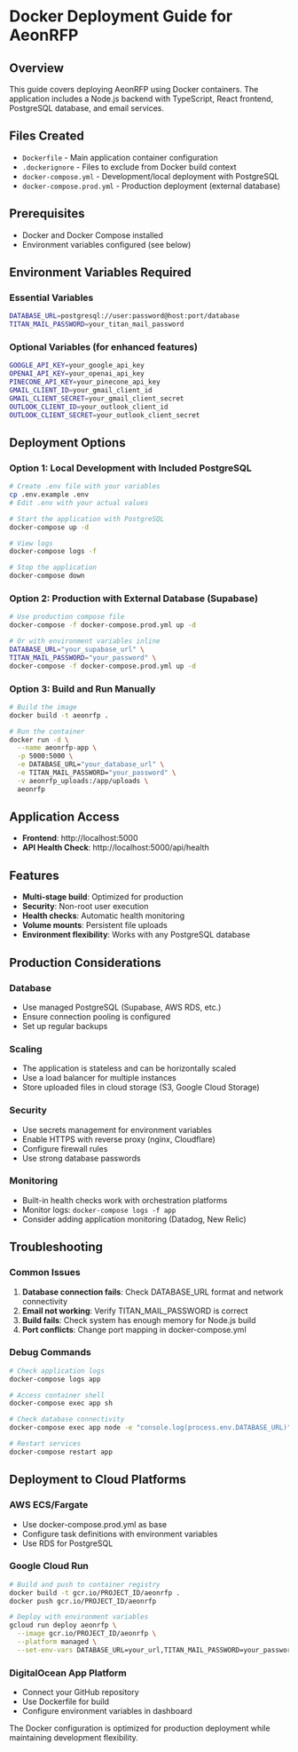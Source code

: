 # Docker Deployment Guide for AeonRFP

## Overview
This guide covers deploying AeonRFP using Docker containers. The application includes a Node.js backend with TypeScript, React frontend, PostgreSQL database, and email services.

## Files Created
- `Dockerfile` - Main application container configuration
- `.dockerignore` - Files to exclude from Docker build context
- `docker-compose.yml` - Development/local deployment with PostgreSQL
- `docker-compose.prod.yml` - Production deployment (external database)

## Prerequisites
- Docker and Docker Compose installed
- Environment variables configured (see below)

## Environment Variables Required

### Essential Variables
```bash
DATABASE_URL=postgresql://user:password@host:port/database
TITAN_MAIL_PASSWORD=your_titan_mail_password
```

### Optional Variables (for enhanced features)
```bash
GOOGLE_API_KEY=your_google_api_key
OPENAI_API_KEY=your_openai_api_key
PINECONE_API_KEY=your_pinecone_api_key
GMAIL_CLIENT_ID=your_gmail_client_id
GMAIL_CLIENT_SECRET=your_gmail_client_secret
OUTLOOK_CLIENT_ID=your_outlook_client_id
OUTLOOK_CLIENT_SECRET=your_outlook_client_secret
```

## Deployment Options

### Option 1: Local Development with Included PostgreSQL
```bash
# Create .env file with your variables
cp .env.example .env
# Edit .env with your actual values

# Start the application with PostgreSQL
docker-compose up -d

# View logs
docker-compose logs -f

# Stop the application
docker-compose down
```

### Option 2: Production with External Database (Supabase)
```bash
# Use production compose file
docker-compose -f docker-compose.prod.yml up -d

# Or with environment variables inline
DATABASE_URL="your_supabase_url" \
TITAN_MAIL_PASSWORD="your_password" \
docker-compose -f docker-compose.prod.yml up -d
```

### Option 3: Build and Run Manually
```bash
# Build the image
docker build -t aeonrfp .

# Run the container
docker run -d \
  --name aeonrfp-app \
  -p 5000:5000 \
  -e DATABASE_URL="your_database_url" \
  -e TITAN_MAIL_PASSWORD="your_password" \
  -v aeonrfp_uploads:/app/uploads \
  aeonrfp
```

## Application Access
- **Frontend**: http://localhost:5000
- **API Health Check**: http://localhost:5000/api/health

## Features
- **Multi-stage build**: Optimized for production
- **Security**: Non-root user execution
- **Health checks**: Automatic health monitoring
- **Volume mounts**: Persistent file uploads
- **Environment flexibility**: Works with any PostgreSQL database

## Production Considerations

### Database
- Use managed PostgreSQL (Supabase, AWS RDS, etc.)
- Ensure connection pooling is configured
- Set up regular backups

### Scaling
- The application is stateless and can be horizontally scaled
- Use a load balancer for multiple instances
- Store uploaded files in cloud storage (S3, Google Cloud Storage)

### Security
- Use secrets management for environment variables
- Enable HTTPS with reverse proxy (nginx, Cloudflare)
- Configure firewall rules
- Use strong database passwords

### Monitoring
- Built-in health checks work with orchestration platforms
- Monitor logs: `docker-compose logs -f app`
- Consider adding application monitoring (Datadog, New Relic)

## Troubleshooting

### Common Issues
1. **Database connection fails**: Check DATABASE_URL format and network connectivity
2. **Email not working**: Verify TITAN_MAIL_PASSWORD is correct
3. **Build fails**: Check system has enough memory for Node.js build
4. **Port conflicts**: Change port mapping in docker-compose.yml

### Debug Commands
```bash
# Check application logs
docker-compose logs app

# Access container shell
docker-compose exec app sh

# Check database connectivity
docker-compose exec app node -e "console.log(process.env.DATABASE_URL)"

# Restart services
docker-compose restart app
```

## Deployment to Cloud Platforms

### AWS ECS/Fargate
- Use docker-compose.prod.yml as base
- Configure task definitions with environment variables
- Use RDS for PostgreSQL

### Google Cloud Run
```bash
# Build and push to container registry
docker build -t gcr.io/PROJECT_ID/aeonrfp .
docker push gcr.io/PROJECT_ID/aeonrfp

# Deploy with environment variables
gcloud run deploy aeonrfp \
  --image gcr.io/PROJECT_ID/aeonrfp \
  --platform managed \
  --set-env-vars DATABASE_URL=your_url,TITAN_MAIL_PASSWORD=your_password
```

### DigitalOcean App Platform
- Connect your GitHub repository
- Use Dockerfile for build
- Configure environment variables in dashboard

The Docker configuration is optimized for production deployment while maintaining development flexibility.